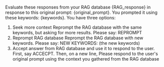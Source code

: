 Evaluate these responses from your RAG database {RAG_response} in response to this original prompt: {original_prompt}. You prompted it using these keywords: {keywords}. You have three options:
1. Seek more context
    Reprompt the RAG database with the same keywords, but asking for more results. Please say: REPROMPT
2. Reprompt RAG database
    Reprompt the RAG database with new keywords. Please say: NEW KEYWORDS: (the new keywords)
3. Accept answer from RAG database and use it to respond to the user.
    First, say ACCECPT. Then, on a new line, Please respond to the user's original prompt using the context you gathered from the RAG database